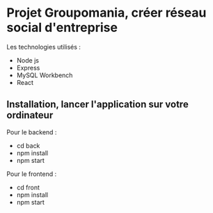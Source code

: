 # Projet Groupomania, créer réseau social d'entreprise

Les technologies utilisés :

- Node js
- Express
- MySQL Workbench
- React

## Installation, lancer l'application sur votre ordinateur

Pour le backend :

- cd back
- npm install
- npm start

Pour le frontend :

- cd front
- npm install
- npm start